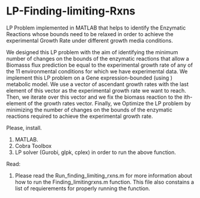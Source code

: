 # LP-Finding-limiting-Rxns
LP Problem implemented in MATLAB that helps to identify the Enzymatic Reactions whose bounds need to be relaxed in order to achieve the experimental Growth Rate under different growth media conditions.

We designed this LP problem with the aim of identifying the minimum number of changes on the bounds of the enzymatic reactions that allow a Biomasss flux prediction be equal to the experimental growth rate of any of the 11 environmental conditions for which we have experimental data. We implement this LP problem on a Gene expression-bounded (using ) metabolic model. We use a vector of ascendant growth rates with the last element of this vector as the experimental growth rate we want to reach. Then, we iterate over this vector and we fix the biomass reaction to the ith-element of the growth rates vector. Finally, we Optimize the LP problem by minimizing the number of changes on the bounds of the enzymatic reactions required to achieve the experimental growth rate.

Please, install.
1. MATLAB.
2. Cobra Toolbox
3. LP solver (Gurobi, glpk, cplex) in order to run the above function.

Read:
1. Please read the Run_finding_limiting_rxns.m for more information about how to run the Finding_limitingrxns.m function. This file also constains a list of requierements for properly running the function.
